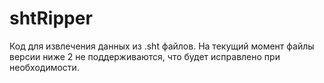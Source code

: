 # shtRipper

Код для извлечения данных из .sht файлов. На текущий момент файлы версии ниже 2 не поддерживаются, что будет исправлено
 при необходимости.